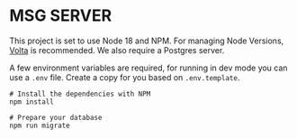 # MSG SERVER

This project is set to use Node 18 and NPM. For managing Node Versions, [Volta](https://volta.sh/) is recommended. We also require a Postgres server.

A few environment variables are required, for running in dev mode you can use a `.env` file. Create a copy for you based on `.env.template`.

```
# Install the dependencies with NPM
npm install

# Prepare your database
npm run migrate
```
